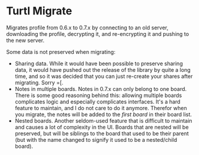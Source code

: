 # Turtl Migrate

Migrates profile from 0.6.x to 0.7.x by connecting to an old server, downloading
the profile, decrypting it, and re-encrypting it and pushing to the new server.

Some data is not preserved when migrating:

- Sharing data. While it would have been possible to preserve sharing data, it
would have pushed out the release of the library by quite a long time, and so
it was decided that you can just re-create your shares after migrating. Sorry
=[.
- Notes in multiple boards. Notes in 0.7.x can only belong to one board. There
is some good reasoning behind this: allowing multiple boards complicates logic
and especially complicates interfaces. It's a hard feature to maintain, and I
do not care to do it anymore. Therefor when you migrate, the notes will be added
to the *first board* in their board list.
- Nested boards. Another seldom-used feature that is difficult to maintain and
causes a lot of complexity in the UI. Boards that are nested will be preserved,
but will be siblings to the board that used to be their parent (but with the
name changed to signify it used to be a nested/child board).

